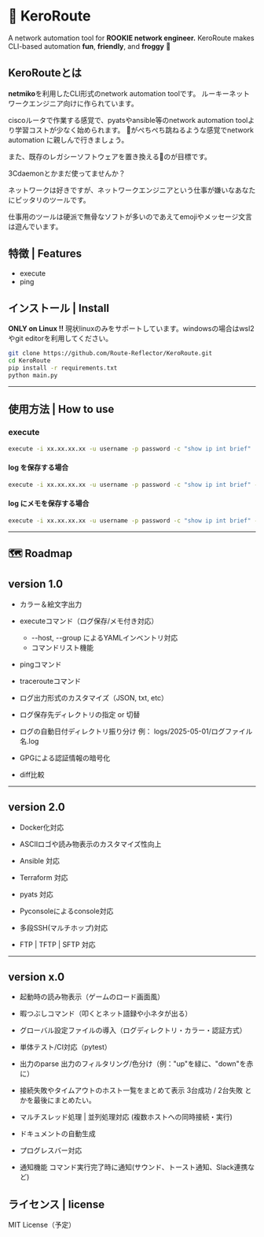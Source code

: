 # 🐸 KeroRoute

A network automation tool for **ROOKIE network engineer.**
KeroRoute makes CLI-based automation **fun**, **friendly**, and **froggy** 🐸

## KeroRouteとは
**netmiko**を利用したCLI形式のnetwork automation toolです。
ルーキーネットワークエンジニア向けに作られています。

ciscoルータで作業する感覚で、pyatsやansible等のnetwork automation toolより学習コストが少なく始められます。
🐸がぺちぺち跳ねるような感覚でnetwork automation に親しんで行きましょう。

また、既存のレガシーソフトウェアを置き換える🐸のが目標です。

3Cdaemonとかまだ使ってませんか？

ネットワークは好きですが、ネットワークエンジニアという仕事が嫌いなあなたにピッタリのツールです。

仕事用のツールは硬派で無骨なソフトが多いのであえてemojiやメッセージ文言は遊んでいます。

## 特徴 | Features
* execute
* ping


## インストール | Install

**ONLY on Linux !!**
現状linuxのみをサポートしています。windowsの場合はwsl2やgit editorを利用してください。


```bash
git clone https://github.com/Route-Reflector/KeroRoute.git
cd KeroRoute
pip install -r requirements.txt
python main.py
```
---

## 使用方法 | How to use

### execute

```bash
execute -i xx.xx.xx.xx -u username -p password -c "show ip int brief" 
```

#### log を保存する場合

```bash
execute -i xx.xx.xx.xx -u username -p password -c "show ip int brief" --log
```

#### log にメモを保存する場合

```bash
execute -i xx.xx.xx.xx -u username -p password -c "show ip int brief" --log --memo "設定変更後"
```
---

## 🗺️ Roadmap

version 1.0
---
* カラー＆絵文字出力

* executeコマンド（ログ保存/メモ付き対応）
  * --host, --group によるYAMLインベントリ対応
  * コマンドリスト機能

* pingコマンド

* tracerouteコマンド

*  ログ出力形式のカスタマイズ（JSON, txt, etc）

*  ログ保存先ディレクトリの指定 or 切替

*  ログの自動日付ディレクトリ振り分け
  例： logs/2025-05-01/ログファイル名.log

* GPGによる認証情報の暗号化

* diff比較
---


version 2.0 
---

* Docker化対応

* ASCIIロゴや読み物表示のカスタマイズ性向上

* Ansible 対応

* Terraform 対応

* pyats 対応

* Pyconsoleによるconsole対応

* 多段SSH(マルチホップ)対応

* FTP | TFTP | SFTP 対応 
---


version x.0 
---

* 起動時の読み物表示（ゲームのロード画面風）

* 暇つぶしコマンド（叩くとネット語録や小ネタが出る）

* グローバル設定ファイルの導入（ログディレクトリ・カラー・認証方式）

* 単体テスト/CI対応（pytest）

* 出力のparse
  出力のフィルタリング/色分け（例："up"を緑に、"down"を赤に）

* 接続失敗やタイムアウトのホスト一覧をまとめて表示
  3台成功 / 2台失敗 とかを最後にまとめたい。

* マルチスレッド処理 | 並列処理対応 (複数ホストへの同時接続・実行)

* ドキュメントの自動生成

* プログレスバー対応

* 通知機能
  コマンド実行完了時に通知(サウンド、トースト通知、Slack連携など)


## ライセンス | license

MIT License（予定）
